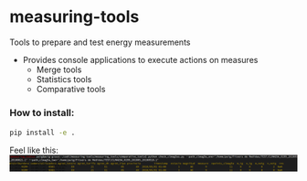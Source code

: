 # measuring-tools
Tools to prepare and test energy measurements

- Provides console applications to execute actions on measures
  - Merge tools
  - Statistics tools
  - Comparative tools
  
### How to install:
```bash
pip install -e .
```

Feel like this: 
![alt text](measuring_tools/img/test.png)

